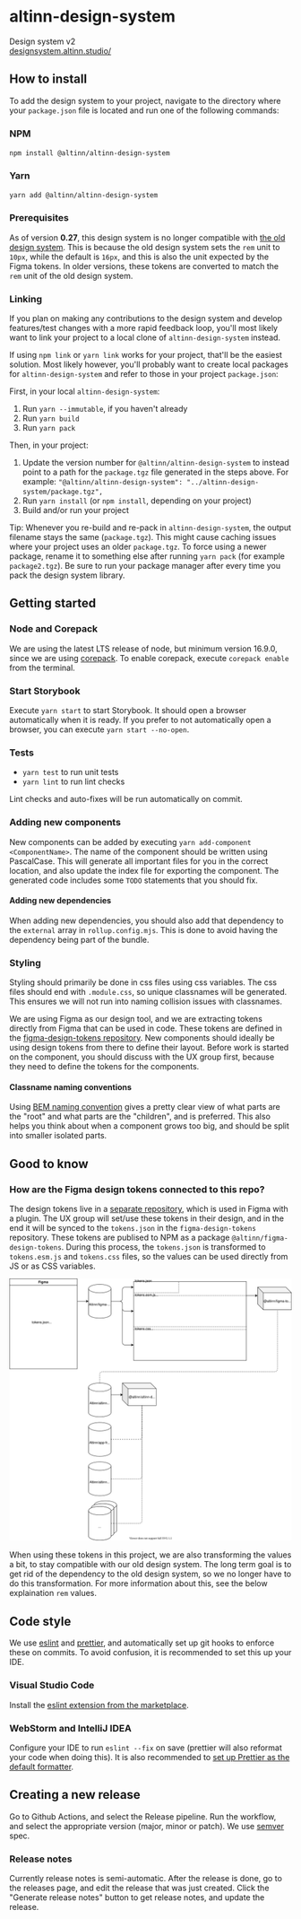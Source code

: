 # altinn-design-system

Design system v2  
[designsystem.altinn.studio/](https://designsystem.altinn.studio/)

## How to install

To add the design system to your project, navigate to the directory where your `package.json` file is located and run one of the following commands:

### NPM

```
npm install @altinn/altinn-design-system
```

### Yarn

```
yarn add @altinn/altinn-design-system
```

### Prerequisites

As of version **0.27**, this design system is no longer compatible with [the old design system](https://github.com/Altinn/DesignSystem).
This is because the old design system sets the `rem` unit to `10px`, while the default is `16px`, and this is also the unit expected by the Figma tokens.
In older versions, these tokens are converted to match the `rem` unit of the old design system.

### Linking

If you plan on making any contributions to the design system and develop features/test changes with a more rapid feedback loop, you'll most likely want to link your project to a local clone of `altinn-design-system` instead.

If using `npm link` or `yarn link` works for your project, that'll be the easiest solution. Most likely however, you'll probably want to create local packages for `altinn-design-system` and refer to those in your project `package.json`:

First, in your local `altinn-design-system`:

1. Run `yarn --immutable`, if you haven't already
2. Run `yarn build`
3. Run `yarn pack`

Then, in your project:

1. Update the version number for `@altinn/altinn-design-system` to instead point to a path for the `package.tgz` file generated in the steps above. For example: `"@altinn/altinn-design-system": "../altinn-design-system/package.tgz",`
2. Run `yarn install` (or `npm install`, depending on your project)
3. Build and/or run your project

Tip: Whenever you re-build and re-pack in `altinn-design-system`, the output filename stays the same (`package.tgz`). This might cause caching issues where your project uses an older `package.tgz`. To force using a newer package, rename it to something else after running `yarn pack` (for example `package2.tgz`). Be sure to run your package manager after every time you pack the design system library.

## Getting started

### Node and Corepack

We are using the latest LTS release of node, but minimum version 16.9.0, since we are using [corepack](https://nodejs.org/api/corepack.html). To enable corepack, execute `corepack enable` from the terminal.

### Start Storybook

Execute `yarn start` to start Storybook. It should open a browser automatically when it is ready. If you prefer to not automatically open a browser, you can execute `yarn start --no-open`.

### Tests

- `yarn test` to run unit tests
- `yarn lint` to run lint checks

Lint checks and auto-fixes will be run automatically on commit.

### Adding new components

New components can be added by executing `yarn add-component <ComponentName>`. The name of the component should be written using PascalCase. This will generate all important files for you in the correct location, and also update the index file for exporting the component. The generated code includes some `TODO` statements that you should fix.

#### Adding new dependencies

When adding new dependencies, you should also add that dependency to the `external` array in `rollup.config.mjs`. This is done to avoid having the dependency being part of the bundle.

### Styling

Styling should primarily be done in css files using css variables. The css files should end with `.module.css`, so unique classnames will be generated. This ensures we will not run into naming collision issues with classnames.

We are using Figma as our design tool, and we are extracting tokens directly from Figma that can be used in code. These tokens are defined in the [figma-design-tokens repository](https://github.com/Altinn/figma-design-tokens). New components should ideally be using design tokens from there to define their layout. Before work is started on the component, you should discuss with the UX group first, because they need to define the tokens for the components.

#### Classname naming conventions

Using [BEM naming convention](http://getbem.com/naming/) gives a pretty clear view of what parts are the "root" and what parts are the "children", and is preferred. This also helps you think about when a component grows too big, and should be split into smaller isolated parts.

## Good to know

### How are the Figma design tokens connected to this repo?

The design tokens live in a [separate repository](https://github.com/Altinn/figma-design-tokens), which is used in Figma with a plugin. The UX group will set/use these tokens in their design, and in the end it will be synced to the `tokens.json` in the `figma-design-tokens` repository. These tokens are publised to NPM as a package `@altinn/figma-design-tokens`. During this process, the `tokens.json` is transformed to `tokens.esm.js` and `tokens.css` files, so the values can be used directly from JS or as CSS variables.

![figma tokens usage diagam](./docs/figma-tokens-diagram.svg)

When using these tokens in this project, we are also transforming the values a bit, to stay compatible with our old design system. The long term goal is to get rid of the dependency to the old design system, so we no longer have to do this transformation. For more information about this, see the below explaination `rem` values.

## Code style

We use [eslint](https://eslint.org/) and [prettier](https://prettier.io/), and automatically set up git hooks to enforce
these on commits. To avoid confusion, it is recommended to set this up your IDE.

### Visual Studio Code

Install the [eslint extension from the marketplace](https://marketplace.visualstudio.com/items?itemName=dbaeumer.vscode-eslint).

### WebStorm and IntelliJ IDEA

Configure your IDE to run `eslint --fix` on save (prettier will also reformat your code when doing this). It is also recommended to
[set up Prettier as the default formatter](https://www.jetbrains.com/help/webstorm/prettier.html#ws_prettier_default_formatter).

## Creating a new release

Go to Github Actions, and select the Release pipeline. Run the workflow, and select the appropriate version (major, minor or patch). We use [semver](https://semver.org/) spec.

### Release notes

Currently release notes is semi-automatic. After the release is done, go to the releases page, and edit the release that was just created. Click the "Generate release notes" button to get release notes, and update the release.

